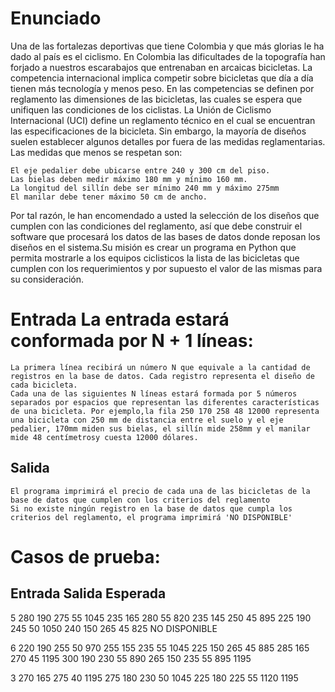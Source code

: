 # Enunciado
Una de las fortalezas deportivas que tiene Colombia y que más glorias le ha dado al país es el ciclismo. En Colombia las dificultades de la topografía han forjado a nuestros escarabajos que entrenaban en arcaicas bicicletas. La competencia internacional implica competir sobre bicicletas que día a día tienen más tecnología y menos peso. En las competencias se definen por reglamento las dimensiones de las bicicletas, las cuales se espera que unifiquen las condiciones de los ciclistas. La Unión de Ciclismo Internacional (UCI) define un reglamento técnico en el cual se encuentran las especificaciones de la bicicleta. Sin embargo, la mayoría de diseños suelen establecer algunos detalles por fuera de las medidas reglamentarias. Las medidas que menos se respetan son:

    El eje pedalier debe ubicarse entre 240 y 300 cm del piso.
    Las bielas deben medir máximo 180 mm y mínimo 160 mm.
    La longitud del sillín debe ser mínimo 240 mm y máximo 275mm
    El manilar debe tener máximo 50 cm de ancho.

Por tal razón, le han encomendado a usted la selección de los diseños que cumplen con las condiciones del reglamento, así que debe construir el software que procesará los datos de las bases de datos donde reposan los diseños en el sistema.Su misión es crear un programa en Python que permita mostrarle a los equipos ciclisticos la lista de las bicicletas que cumplen con los requerimientos y por supuesto el valor de las mismas para su consideración.

# Entrada	La entrada estará conformada por N + 1 líneas:

    La primera línea recibirá un número N que equivale a la cantidad de registros en la base de datos. Cada registro representa el diseño de cada bicicleta.
    Cada una de las siguientes N líneas estará formada por 5 números separados por espacios que representan las diferentes características de una bicicleta. Por ejemplo,la fila 250 170 258 48 12000 representa una bicicleta con 250 mm de distancia entre el suelo y el eje pedalier, 170mm miden sus bielas, el sillín mide 258mm y el manilar mide 48 centímetrosy cuesta 12000 dólares.

## Salida 	

    El programa imprimirá el precio de cada una de las bicicletas de la base de datos que cumplen con los criterios del reglamento
    Si no existe ningún registro en la base de datos que cumpla los criterios del reglamento, el programa imprimirá 'NO DISPONIBLE'



# Casos de prueba:

## Entrada	Salida Esperada
5
280 190 275 55 1045
235 165 280 55 820
235 145 250 45 895
225 190 245 50 1050
240 150 265 45 825 	NO DISPONIBLE


6
220 190 255 50 970
255 155 235 55 1045
225 150 265 45 885
285 165 270 45 1195
300 190 230 55 890
265 150 235 55 895	1195


3
270 165 275 40 1195
275 180 230 50 1045
225 180 225 55 1120	1195
